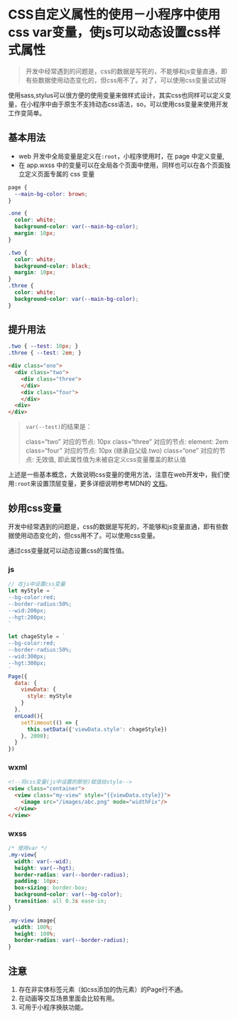 # CSS自定义属性的使用－小程序中使用css var变量，使js可以动态设置css样式属性

> 开发中经常遇到的问题是，css的数据是写死的，不能够和js变量直通，即有些数据使用动态变化的，但css用不了。对了，可以使用css变量试试呀

使用sass,stylus可以很方便的使用变量来做样式设计，其实css也同样可以定义变量，在小程序中由于原生不支持动态css语法，so，可以使用css变量来使用开发工作变简单。

## 基本用法

- web 开发中全局变量是定义在`:root`，小程序使用时，在 page 中定义变量,
- 在 app.wxss 中的变量可以在全局各个页面中使用，同样也可以在各个页面独立定义页面专属的 css 变量

```css
page { 
  --main-bg-color: brown;
}

.one {
  color: white;
  background-color: var(--main-bg-color);
  margin: 10px;
}

.two {
  color: white;
  background-color: black;
  margin: 10px;
}
.three {
  color: white;
  background-color: var(--main-bg-color);
}
```

## 提升用法

```css
.two { --test: 10px; }
.three { --test: 2em; }
```

```html
<div class="one">
  <div class="two">
    <div class="three">
    </div>
    <div class="four">
    </div>
  <div>
</div>
```

> `var(--test)`的结果是：
> 
> class=“two” 对应的节点: 10px
> class=“three” 对应的节点: element: 2em
> class=“four” 对应的节点: 10px (继承自父级.two)
> class=“one” 对应的节点: 无效值, 即此属性值为未被自定义css变量覆盖的默认值

上述是一些基本概念，大致说明css变量的使用方法，注意在web开发中，我们使用`:root`来设置顶层变量，更多详细说明参考MDN的 [文档](https://developer.mozilla.org/zh-CN/docs/Web/CSS/Using_CSS_custom_properties)。

## 妙用css变量

开发中经常遇到的问题是，css的数据是写死的，不能够和js变量直通，即有些数据使用动态变化的，但css用不了。可以使用css变量。

通过css变量就可以动态设置css的属性值。

### js

```js
// 在js中设置css变量
let myStyle = `
--bg-color:red; 
--border-radius:50%;
--wid:200px;
--hgt:200px;
`

let chageStyle = `
--bg-color:red; 
--border-radius:50%;
--wid:300px;
--hgt:300px;
`
Page({
  data: {
    viewData: {
      style: myStyle
    }
  },
  onLoad(){
    setTimeout(() => {
      this.setData({'viewData.style': chageStyle})
    }, 2000);
  }
})
```

### wxml

```html
<!--将css变量(js中设置的那些)赋值给style-->
<view class="container">
  <view class="my-view" style="{{viewData.style}}">
    <image src="/images/abc.png" mode="widthFix"/>
  </view>
</view>
```

### wxss

```css
/* 使用var */
.my-view{
  width: var(--wid);
  height: var(--hgt);
  border-radius: var(--border-radius);
  padding: 10px;
  box-sizing: border-box;
  background-color: var(--bg-color);
  transition: all 0.3s ease-in;
}

.my-view image{
  width: 100%;
  height: 100%;
  border-radius: var(--border-radius);
}
```

## 注意

1. 存在非实体标签元素（如css添加的伪元素）的Page行不通。
2. 在动画等交互场景里面会比较有用。
3. 可用于小程序换肤功能。